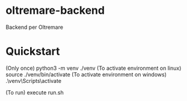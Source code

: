 # oltremare-backend
Backend per Oltremare


# Quickstart

(Only once) python3 -m venv ./venv
(To activate environment on linux) source ./venv/bin/activate
(To activate environment on windows) .\venv\Scripts\activate

(To run) execute run.sh